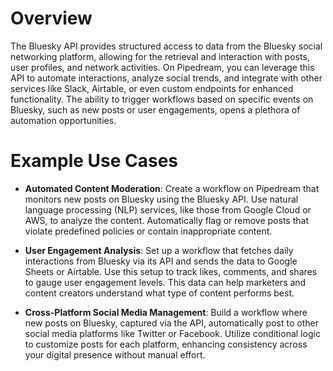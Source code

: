 # Overview

The Bluesky API provides structured access to data from the Bluesky social networking platform, allowing for the retrieval and interaction with posts, user profiles, and network activities. On Pipedream, you can leverage this API to automate interactions, analyze social trends, and integrate with other services like Slack, Airtable, or even custom endpoints for enhanced functionality. The ability to trigger workflows based on specific events on Bluesky, such as new posts or user engagements, opens a plethora of automation opportunities.

# Example Use Cases

- **Automated Content Moderation**: Create a workflow on Pipedream that monitors new posts on Bluesky using the Bluesky API. Use natural language processing (NLP) services, like those from Google Cloud or AWS, to analyze the content. Automatically flag or remove posts that violate predefined policies or contain inappropriate content.

- **User Engagement Analysis**: Set up a workflow that fetches daily interactions from Bluesky via its API and sends the data to Google Sheets or Airtable. Use this setup to track likes, comments, and shares to gauge user engagement levels. This data can help marketers and content creators understand what type of content performs best.

- **Cross-Platform Social Media Management**: Build a workflow where new posts on Bluesky, captured via the API, automatically post to other social media platforms like Twitter or Facebook. Utilize conditional logic to customize posts for each platform, enhancing consistency across your digital presence without manual effort.
